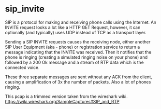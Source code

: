 
# sip_invite
SIP is a protocol for making and receiving phone calls using the Internet.
An INVITE request looks a lot like a HTTP GET Request, however, it can
optionally (and typically) uses UDP instead of TCP as a transport layer.

Sending a SIP INVITE requests causes the receiving node, either another
SIP User Equipment (aka - phone) or registration service to return a message
indicating that the INVITE was received. Then it notifies that the phone
is ringing (creating a simulated ringing noise on your phone) and followed
by a 200 Ok message and a stream of RTP data which is the connected voice.

These three separate messages are sent without any ACK from the client,
causing a amplification of 3x the number of packets. Also a lot of phones
ringing.

This pcap is a trimmed version taken from the wireshark wiki.
https://wiki.wireshark.org/SampleCaptures#SIP_and_RTP

